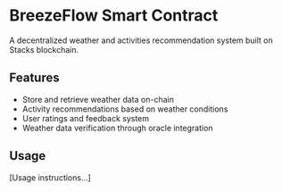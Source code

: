 # BreezeFlow Smart Contract
A decentralized weather and activities recommendation system built on Stacks blockchain.

## Features
- Store and retrieve weather data on-chain
- Activity recommendations based on weather conditions
- User ratings and feedback system
- Weather data verification through oracle integration

## Usage
[Usage instructions...]
